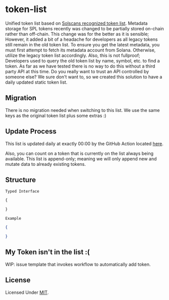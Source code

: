 # token-list
Unified token list based on [Solscans recognized token list](https://solscan.io/tokens). Metadata storage for SPL tokens recently was changed to be partially stored on-chain rather than off-chain. This change was for the better as it is sensible; However, it added a bit of a headache for developers as all legacy tokens still remain in the old token list. To ensure you get the latest metadata, you must first attempt to fetch its metadata account from Solana. Otherwise, utilize the legacy token list accordingly. Also, this is not fullproof; Developers used to query the old token list by name, symbol, etc. to find a token. As far as we have tested there is no way to do this without a third party API at this time. Do you really want to trust an API controlled by someone else? We sure don't want to, so we created this solution to have a daily updated static token list.

## Migration
There is no migration needed when switching to this list. We use the same keys as the original token list plus some extras :)

## Update Process
This list is updated daily at exactly 00:00 by the GitHub Action located [here](./.github/workflows/update-job.yml). 

Also, you can count on a token that is currently on the list always being available. This list is append-only; meaning we will only append new and mutate data to already existing tokens.

## Structure

`Typed Interface`
```ts
{

}
```

`Example`
```json
{

}
```

## My Token isn't in the list :(
WIP: issue template that invokes workflow to automatically add token.

## License
Licensed Under [MIT](https://opensource.org/licenses/MIT).
